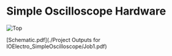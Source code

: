 # Simple Oscilloscope Hardware

![Top](https://user-images.githubusercontent.com/64005694/132943632-6d372622-309d-4ce8-bd70-354ab0521954.jpg)

[Schematic.pdf](./Project Outputs for IOElectro_SimpleOscilloscope/Job1.pdf)

